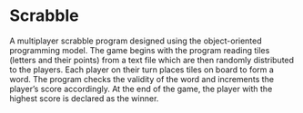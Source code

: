 # Scrabble

A multiplayer scrabble program designed using the object-oriented programming model. The game begins with the program reading tiles (letters and their points) from a text file which are then randomly distributed to the players. Each player on their turn places tiles on board to form a word. The program checks the validity of the word and increments the player’s score accordingly. At the end of the game, the player with the highest score is declared as the winner.
